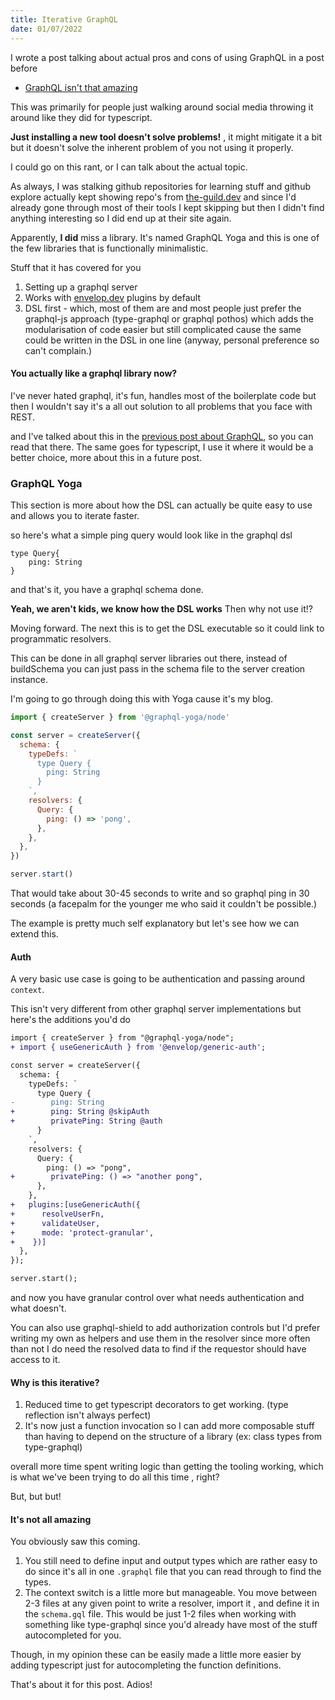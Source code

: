 ```yaml
---
title: Iterative GraphQL
date: 01/07/2022
---
```


I wrote a post talking about actual pros and cons of using GraphQL in a post
before

- [GraphQL isn't that amazing](http://reaper.is/writing/20220525-graphql-isnt-that-amazing)

This was primarily for people just walking around social media throwing it
around like they did for typescript.

**Just installing a new tool doesn't solve problems!** , it might mitigate it a
bit but it doesn't solve the inherent problem of you not using it properly.

I could go on this rant, or I can talk about the actual topic.

As always, I was stalking github repositories for learning stuff and github
explore actually kept showing repo's from [the-guild.dev](http://the-guild.dev)
and since I'd already gone through most of their tools I kept skipping but then
I didn't find anything interesting so I did end up at their site again.

Apparently, **I did** miss a library. It's named GraphQL Yoga and this is one of
the few libraries that is functionally minimalistic.

Stuff that it has covered for you

1. Setting up a graphql server
2. Works with [envelop.dev](http://envelop.dev) plugins by default
3. DSL first - which, most of them are and most people just prefer the
   graphql-js approach (type-graphql or graphql pothos) which adds the
   modularisation of code easier but still complicated cause the same could be
   written in the DSL in one line (anyway, personal preference so can't
   complain.)

#### You actually like a graphql library now?

I've never hated graphql, it's fun, handles most of the boilerplate code but
then I wouldn't say it's a all out solution to all problems that you face with
REST.

and I've talked about this in the
[previous post about GraphQL](http://reaper.is/writing/20220525-graphql-isnt-that-amazing),
so you can read that there. The same goes for typescript, I use it where it
would be a better choice, more about this in a future post.

### GraphQL Yoga

This section is more about how the DSL can actually be quite easy to use and
allows you to iterate faster.

so here's what a simple ping query would look like in the graphql dsl

```
type Query{
    ping: String
}
```

and that's it, you have a graphql schema done.

**Yeah, we aren't kids, we know how the DSL works** Then why not use it!?

Moving forward. The next this is to get the DSL executable so it could link to
programmatic resolvers.

This can be done in all graphql server libraries out there, instead of
buildSchema you can just pass in the schema file to the server creation
instance.

I'm going to go through doing this with Yoga cause it's my blog.

```js
import { createServer } from '@graphql-yoga/node'

const server = createServer({
  schema: {
    typeDefs: `
      type Query {
        ping: String
      }
    `,
    resolvers: {
      Query: {
        ping: () => 'pong',
      },
    },
  },
})

server.start()
```

That would take about 30-45 seconds to write and so graphql ping in 30 seconds
(a facepalm for the younger me who said it couldn't be possible.)

The example is pretty much self explanatory but let's see how we can extend
this.

#### Auth

A very basic use case is going to be authentication and passing around
`context`.

This isn't very different from other graphql server implementations but here's
the additions you'd do

```diff
import { createServer } from "@graphql-yoga/node";
+ import { useGenericAuth } from '@envelop/generic-auth';

const server = createServer({
  schema: {
    typeDefs: `
      type Query {
-        ping: String
+        ping: String @skipAuth
+        privatePing: String @auth
      }
    `,
    resolvers: {
      Query: {
        ping: () => "pong",
+        privatePing: () => "another pong",
      },
    },
+   plugins:[useGenericAuth({
+      resolveUserFn,
+      validateUser,
+      mode: 'protect-granular',
+    })]
  },
});

server.start();
```

and now you have granular control over what needs authentication and what
doesn't.

You can also use graphql-shield to add authorization controls but I'd prefer
writing my own as helpers and use them in the resolver since more often than not
I do need the resolved data to find if the requestor should have access to it.

#### Why is this iterative?

1. Reduced time to get typescript decorators to get working. (type reflection
   isn't always perfect)
2. It's now just a function invocation so I can add more composable stuff than
   having to depend on the structure of a library (ex: class types from
   type-graphql)

overall more time spent writing logic than getting the tooling working, which is
what we've been trying to do all this time , right?

But, but but!

#### It's not all amazing

You obviously saw this coming.

1. You still need to define input and output types which are rather easy to do
   since it's all in one `.graphql` file that you can read through to find the
   types.
2. The context switch is a little more but manageable. You move between 2-3
   files at any given point to write a resolver, import it , and define it in
   the `schema.gql` file. This would be just 1-2 files when working with
   something like type-graphql since you'd already have most of the stuff
   autocompleted for you.

Though, in my opinion these can be easily made a little more easier by adding
typescript just for autocompleting the function definitions.

That's about it for this post. Adios!
